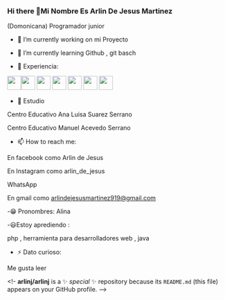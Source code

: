 ### Hi there 👋Mi Nombre Es Arlin De Jesus Martinez

(Domonicana) Programador junior

- 🔭 I’m currently working on mi Proyecto 

- 🌱 I’m currently learning  Github , git basch

- 🤔 Experiencia:

<img height="32" width="32" src="https://img.icons8.com/color/2x/javascript.png" /><img height="32" width="32" src="https://img.icons8.com/color/2x/nodejs.png" />
<img height="32" width="32" src="https://img.icons8.com/color/2x/html.png" />
<img height="32" width="32" src="https://img.icons8.com/color/2x/css.png" />
<img height="32" width="32" src="https://img.icons8.com/color/2x/visual-studio-code-2019.png" />
<img height="32" width="32" src="https://img.icons8.com/color/2x/css.png" />
<img height="32" width="32" src="https://img.icons8.com/color/2x/visual-studio-code-2019.png" />

- 💬  Estudio

Centro Educativo Ana Luisa Suarez Serrano 

Centro Educativo Manuel Acevedo Serrano 

- 📫 How to reach me:

En facebook como Arlin de Jesus 

En Instagram como arlin_de_jesus

WhatsApp  

En gmail como arlindejesusmartinez919@gmail.com

-😁 Pronombres:
Alina

-😃Estoy aprediendo :

php , herramienta para desarrolladores web , java

- ⚡ Dato curioso:

Me gusta leer 

<!-
**arlinj/arlinj** is a ✨ _special_ ✨ repository because its `README.md` (this file) appears on your GitHub profile.
-->
